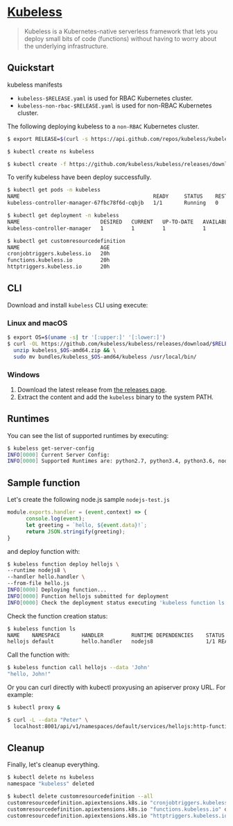 # [Kubeless](https://kubeless.io/)

> Kubeless is a Kubernetes-native serverless framework that lets you deploy small bits of code (functions) without having to worry about the underlying infrastructure.

## Quickstart

kubeless manifests

- `kubeless-$RELEASE.yaml` is used for RBAC Kubernetes cluster.
- `kubeless-non-rbac-$RELEASE.yaml` is used for non-RBAC Kubernetes cluster.

The following deploying kubeless to a `non-RBAC` Kubernetes cluster.

```sh
$ export RELEASE=$(curl -s https://api.github.com/repos/kubeless/kubeless/releases/latest | grep tag_name | cut -d '"' -f 4)

$ kubectl create ns kubeless

$ kubectl create -f https://github.com/kubeless/kubeless/releases/download/$RELEASE/kubeless-non-rbac-$RELEASE.yaml
```

To verify kubeless have been deploy successfully.

```sh
$ kubectl get pods -n kubeless
NAME                                           READY     STATUS    RESTARTS   AGE
kubeless-controller-manager-67fbc78f6d-cqbjb   1/1       Running   0          20h

$ kubectl get deployment -n kubeless
NAME                          DESIRED   CURRENT   UP-TO-DATE   AVAILABLE   AGE
kubeless-controller-manager   1         1         1            1           20h

$ kubectl get customresourcedefinition
NAME                          AGE
cronjobtriggers.kubeless.io   20h
functions.kubeless.io         20h
httptriggers.kubeless.io      20h
```

## CLI

Download and install `kubeless` CLI using execute:

### Linux and macOS

```sh
$ export OS=$(uname -s| tr '[:upper:]' '[:lower:]')
$ curl -OL https://github.com/kubeless/kubeless/releases/download/$RELEASE/kubeless_$OS-amd64.zip && \
  unzip kubeless_$OS-amd64.zip && \
  sudo mv bundles/kubeless_$OS-amd64/kubeless /usr/local/bin/
```

### Windows

1. Download the latest release from [the releases page](https://github.com/kubeless/kubeless/releases).
2. Extract the content and add the `kubeless` binary to the system PATH.

## Runtimes

You can see the list of supported runtimes by executing:

```sh
$ kubeless get-server-config
INFO[0000] Current Server Config:
INFO[0000] Supported Runtimes are: python2.7, python3.4, python3.6, nodejs6, nodejs8, nodejs_distroless8, ruby2.4, php7.2, go1.10, dotnetcore2.0, java1.8, ballerina0.980.0, jvm1.8
```

## Sample function

Let's create the following node.js sample `nodejs-test.js`

```js
module.exports.handler = (event,context) => {
      console.log(event);
      let greeting = `hello, ${event.data}!`;
      return JSON.stringify(greeting);
}
```

and deploy function with:

```sh
$ kubeless function deploy hellojs \
--runtime nodejs8 \
--handler hello.handler \
--from-file hello.js
INFO[0000] Deploying function...
INFO[0000] Function hellojs submitted for deployment
INFO[0000] Check the deployment status executing 'kubeless function ls hellojs'
```

Check the function creation status:

```sh
$ kubeless function ls
NAME    NAMESPACE       HANDLER         RUNTIME DEPENDENCIES    STATUS
hellojs default         hello.handler   nodejs8                 1/1 READY
```

Call the function with:

```sh
$ kubeless function call hellojs --data 'John'
"hello, John!"
```

Or you can curl directly with kubectl proxyusing an apiserver proxy URL.
For example:

```sh
$ kubectl proxy &

$ curl -L --data "Peter" \
  localhost:8001/api/v1/namespaces/default/services/hellojs:http-function-port/proxy/
```

## Cleanup

Finally, let's cleanup everything.

```sh
$ kubectl delete ns kubeless
namespace "kubeless" deleted

$ kubectl delete customresourcedefinition --all
customresourcedefinition.apiextensions.k8s.io "cronjobtriggers.kubeless.io" deleted
customresourcedefinition.apiextensions.k8s.io "functions.kubeless.io" deleted
customresourcedefinition.apiextensions.k8s.io "httptriggers.kubeless.io" deleted
```